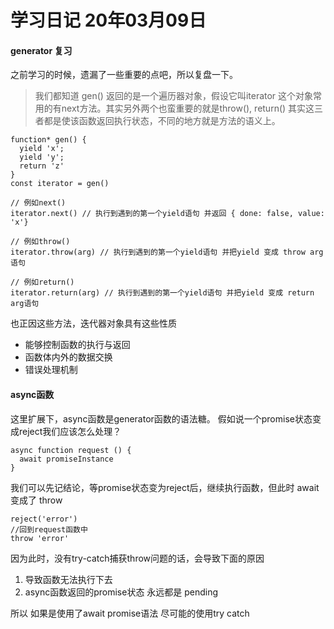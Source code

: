 # 学习日记 20年03月09日

#### generator 复习

之前学习的时候，遗漏了一些重要的点吧，所以复盘一下。
> 我们都知道 gen() 返回的是一个遍历器对象，假设它叫iterator
> 这个对象常用的有next方法。其实另外两个也蛮重要的就是throw(), return()
> 其实这三者都是使该函数返回执行状态，不同的地方就是方法的语义上。
```
function* gen() {
  yield 'x';
  yield 'y';
  return 'z'
}
const iterator = gen()

// 例如next()
iterator.next() // 执行到遇到的第一个yield语句 并返回 { done: false, value: 'x'}

// 例如throw()
iterator.throw(arg) // 执行到遇到的第一个yield语句 并把yield 变成 throw arg语句

// 例如return()
iterator.return(arg) // 执行到遇到的第一个yield语句 并把yield 变成 return arg语句

```

也正因这些方法，迭代器对象具有这些性质
* 能够控制函数的执行与返回
* 函数体内外的数据交换
* 错误处理机制

#### async函数

这里扩展下，async函数是generator函数的语法糖。
假如说一个promise状态变成reject我们应该怎么处理？

```
async function request () {
  await promiseInstance
}
```

我们可以先记结论，等promise状态变为reject后，继续执行函数，但此时 await变成了 throw 

```
reject('error')
//回到request函数中
throw 'error'
```

因为此时，没有try-catch捕获throw问题的话，会导致下面的原因
1. 导致函数无法执行下去
2. async函数返回的promise状态 永远都是 pending

所以 如果是使用了await promise语法 尽可能的使用try catch